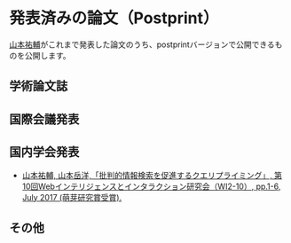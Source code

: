 # 発表済みの論文（Postprint）
[山本祐輔](http://hontolab.org/)がこれまで発表した論文のうち、postprintバージョンで公開できるものを公開します。


## 学術論文誌


## 国際会議発表


## 国内学会発表
- [山本祐輔, 山本岳洋,「批判的情報検索を促進するクエリプライミング」, 第10回Webインテリジェンスとインタラクション研究会（WI2-10）, pp.1-6, July 2017 (萌芽研究賞受賞).](https://github.com/trycycle/postprint-paper/raw/master/content/WI2-2017-No-10.pdf)


## その他
